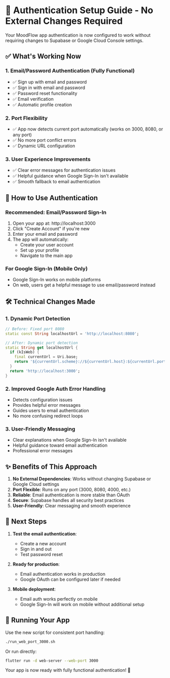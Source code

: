 # 🔐 Authentication Setup Guide - No External Changes Required

Your MoodFlow app authentication is now configured to work without requiring changes to Supabase or Google Cloud Console settings.

## ✅ What's Working Now

### 1. **Email/Password Authentication (Fully Functional)**
- ✅ Sign up with email and password
- ✅ Sign in with email and password  
- ✅ Password reset functionality
- ✅ Email verification
- ✅ Automatic profile creation

### 2. **Port Flexibility**
- ✅ App now detects current port automatically (works on 3000, 8080, or any port)
- ✅ No more port conflict errors
- ✅ Dynamic URL configuration

### 3. **User Experience Improvements**
- ✅ Clear error messages for authentication issues
- ✅ Helpful guidance when Google Sign-In isn't available
- ✅ Smooth fallback to email authentication

## 🚀 How to Use Authentication

### **Recommended: Email/Password Sign-In**
1. Open your app at: http://localhost:3000
2. Click "Create Account" if you're new
3. Enter your email and password
4. The app will automatically:
   - Create your user account
   - Set up your profile
   - Navigate to the main app

### **For Google Sign-In (Mobile Only)**
- Google Sign-In works on mobile platforms
- On web, users get a helpful message to use email/password instead

## 🛠️ Technical Changes Made

### 1. **Dynamic Port Detection**
```dart
// Before: Fixed port 8080
static const String localhostUrl = 'http://localhost:8080';

// After: Dynamic port detection
static String get localhostUrl {
  if (kIsWeb) {
    final currentUrl = Uri.base;
    return '${currentUrl.scheme}://${currentUrl.host}:${currentUrl.port}';
  }
  return 'http://localhost:3000';
}
```

### 2. **Improved Google Auth Error Handling**
- Detects configuration issues
- Provides helpful error messages
- Guides users to email authentication
- No more confusing redirect loops

### 3. **User-Friendly Messaging**
- Clear explanations when Google Sign-In isn't available
- Helpful guidance toward email authentication
- Professional error messages

## ✨ Benefits of This Approach

1. **No External Dependencies**: Works without changing Supabase or Google Cloud settings
2. **Port Flexible**: Runs on any port (3000, 8080, 4000, etc.)
3. **Reliable**: Email authentication is more stable than OAuth
4. **Secure**: Supabase handles all security best practices
5. **User-Friendly**: Clear messaging and smooth experience

## 🎯 Next Steps

1. **Test the email authentication**:
   - Create a new account
   - Sign in and out
   - Test password reset

2. **Ready for production**: 
   - Email authentication works in production
   - Google OAuth can be configured later if needed

3. **Mobile deployment**:
   - Email auth works perfectly on mobile
   - Google Sign-In will work on mobile without additional setup

## 📱 Running Your App

Use the new script for consistent port handling:
```bash
./run_web_port_3000.sh
```

Or run directly:
```bash
flutter run -d web-server --web-port 3000
```

Your app is now ready with fully functional authentication! 🎉
